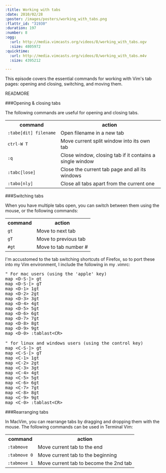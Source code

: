 ```yaml
--- 
:title: Working with tabs
:date: 2010/02/28
:poster: /images/posters/working_with_tabs.png
:flattr_id: "31930"
:duration: 197
:number: 8
:ogg: 
  :url: http://media.vimcasts.org/videos/8/working_with_tabs.ogv
  :size: 4805972
:quicktime: 
  :url: http://media.vimcasts.org/videos/8/working_with_tabs.m4v
  :size: 4395212

---
```


This episode covers the essential commands for working with Vim's tab pages: opening and closing, switching, and moving them.


READMORE


###Opening & closing tabs

The following commands are useful for opening and closing tabs.

<table>
   <tr>
       <th>command</th>
       <th>action</th>
   </tr>
   <tr>
       <td><code>:tabe[dit]&nbsp;filename</code></td>
       <td>Open filename in a new tab</td>
   </tr>
   <tr>
       <td><code>ctrl-W T</code></td>
       <td>Move current split window into its own tab</td>
   </tr>
   <tr>
       <td><code>:q</code></td>
       <td>Close window, closing tab if it contains a single window</td>
   </tr>
   <tr>
       <td><code>:tabc[lose]</code></td>
       <td>Close the current tab page and all its windows</td>
   </tr>
   <tr>
       <td><code>:tabo[nly]</code></td>
       <td>Close all tabs apart from the current one</td>
   </tr>
</table>


###Switching tabs

When you have multiple tabs open, you can switch between them using the mouse, or the following commands:

<table>
   <tr>
       <th>command</th>
       <th>action</th>
   </tr>
   <tr>
       <td><code>gt</code></td>
       <td>Move to next tab</td>
   </tr>
   <tr>
       <td><code>gT</code></td>
       <td>Move to previous tab</td>
   </tr>
   <tr>
       <td><code>#gt</code></td>
       <td>Move to tab number #</td>
   </tr>
</table>

I'm accustomed to the tab switching shortcuts of Firefox, so to port these into my Vim environment, I include the following in my .vimrc:

<pre class="brush: vimscript">
" For mac users (using the 'apple' key)
map &lt;D-S-]&gt; gt
map &lt;D-S-[&gt; gT
map &lt;D-1&gt; 1gt
map &lt;D-2&gt; 2gt
map &lt;D-3&gt; 3gt
map &lt;D-4&gt; 4gt
map &lt;D-5&gt; 5gt
map &lt;D-6&gt; 6gt
map &lt;D-7&gt; 7gt
map &lt;D-8&gt; 8gt
map &lt;D-9&gt; 9gt
map &lt;D-0&gt; :tablast&lt;CR&gt;

&quot; for linux and windows users (using the control key)
map &lt;C-S-]&gt; gt
map &lt;C-S-[&gt; gT
map &lt;C-1&gt; 1gt
map &lt;C-2&gt; 2gt
map &lt;C-3&gt; 3gt
map &lt;C-4&gt; 4gt
map &lt;C-5&gt; 5gt
map &lt;C-6&gt; 6gt
map &lt;C-7&gt; 7gt
map &lt;C-8&gt; 8gt
map &lt;C-9&gt; 9gt
map &lt;C-0&gt; :tablast&lt;CR&gt;
</pre>

###Rearranging tabs

In MacVim, you can rearrange tabs by dragging and dropping them with the mouse. The following commands can be used in Terminal Vim:

<table>
   <tr>
       <th>command</th>
       <th>action</th>
   </tr>
   <tr>
       <td><code>:tabmove</code></td>
       <td>Move current tab to the end</td>
   </tr>
   <tr>
       <td><code>:tabmove 0</code></td>
       <td>Move current tab to the beginning</td>
   </tr>
   <tr>
       <td><code>:tabmove 1</code></td>
       <td>Move current tab to become the 2nd tab</td>
   </tr>
</table>


